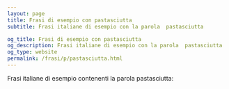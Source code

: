 ```yaml
---
layout: page
title: Frasi di esempio con pastasciutta 
subtitle: Frasi italiane di esempio con la parola  pastasciutta

og_title: Frasi di esempio con pastasciutta 
og_description: Frasi italiane di esempio con la parola  pastasciutta
og_type: website
permalink: /frasi/p/pastasciutta.html
---
```


Frasi italiane di esempio contenenti la parola pastasciutta:


